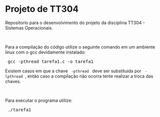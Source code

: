 # Projeto de TT304
<p> Repositorio para o desenvolvimento do projeto da disciplina TT304 - Sistemas Operacionais. </p>
</br> <p> Para a compilação do código utilize o seguinte comando em um ambiente linux com o gcc devidamente instalado: </p>
<pre> gcc -pthread tarefa1.c -o tarefa1  </pre>
<p>Existem casos em que a chave <code> -pthread </code> deve ser substituida por <code> -lpthread </code>, então caso a compilação não ocorra tente realizar a troca das chaves. </p>
<br> <p>Para executar o programa utilize: </p>
<pre> ./tarefa1 </pre>
